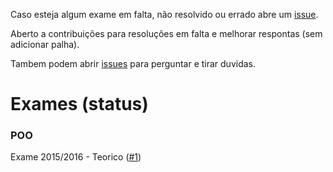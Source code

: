Caso esteja algum exame em falta, não resolvido ou errado abre um [issue](/../../issues/).

Aberto a contribuições para resoluções em falta e melhorar respontas (sem adicionar palha).

Tambem podem abrir [issues](/../../issues/) para perguntar e tirar duvidas.

# Exames (status)
### POO
Exame 2015/2016 - Teorico ([#1](/../../issues/1))
